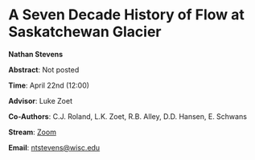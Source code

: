 # A Seven Decade History of Flow at Saskatchewan Glacier

**Nathan Stevens**

**Abstract**: Not posted

**Time**: April 22nd (12:00)

**Advisor**: Luke Zoet

**Co-Authors**: C.J. Roland, L.K. Zoet, R.B. Alley, D.D. Hansen, E. Schwans


**Stream**: [Zoom](https://uwmadison.zoom.us/meeting#/test11111)

**Email**: [ntstevens@wisc.edu](mailto:ntstevens@wisc.edu)
